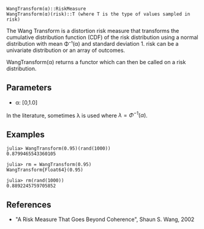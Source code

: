 ```
WangTransform(α)::RiskMeasure
WangTransform(α)(risk)::T (where T is the type of values sampled in risk)
```

The Wang Transform is a distortion risk measure that transforms the cumulative distribution function (CDF) of the risk distribution using a normal distribution with mean Φ⁻¹(α) and standard deviation 1. risk can be a univariate distribution or an array of outcomes.

WangTransform(α) returns a functor which can then be called on a risk distribution.

## Parameters

  * α: [0,1.0]

In the literature, sometimes λ is used where $\lambda = \Phi^{-1}(\alpha)$.

## Examples

```julia-repl
julia> WangTransform(0.95)(rand(1000))
0.8799465543360105

julia> rm = WangTransform(0.95)
WangTransform{Float64}(0.95)

julia> rm(rand(1000))
0.8892245759705852
```

## References

  * "A Risk Measure That Goes Beyond Coherence", Shaun S. Wang, 2002

